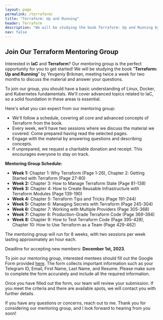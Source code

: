 ```yaml
---
layout: page
permalink: /terraform/
title: "Terraform: Up and Running"
header: Terraform
description: "We will be studying the book Terraform: Up and Running by Yevgeniy Brikman and meeting every week two time for two months to discuss the material and answer any questions you have."
nav: false
---
```


## Join Our Terraform Mentoring Group

Interested in **IaC** and **Terraform**? Our mentoring group is the perfect opportunity for you to get started! We will be studying the book "**Terraform: Up and Running**" by Yevgeniy Brikman, meeting twice a week for two months to discuss the material and answer your questions.

To join our group, you should have a basic understanding of Linux, Docker, and Kubernetes fundamentals. We'll cover advanced topics related to IaC, so a solid foundation in these areas is essential.

Here's what you can expect from our mentoring group:
- We'll follow a schedule, covering all core and advanced concepts of Terraform from the book.
- Every week, we'll have two sessions where we discuss the material we covered. Come prepared having read the selected pages.
- Engage with the material by answering questions and describing concepts.
- If unprepared, we request a charitable donation and receipt. This encourages everyone to stay on track.

**Mentoring Group Schedule:**

- **Week 1:** Chapter 1: Why Terraform (Page 1-26), Chapter 2: Getting Started with Terraform (Page 27-80)
- **Week 2:** Chapter 3: How to Manage Terraform State (Page 81-138)
- **Week 3:** Chapter 4: How to Create Reusable Infrastructure with Terraform Modules (Page 139-190)
- **Week 4:** Chapter 5: Terraform Tips and Tricks (Page 191-244)
- **Week 5:** Chapter 6: Managing Secrets with Terraform (Page 245-304)
- **Week 6:** Chapter 7: Working with Multiple Providers (Page 305-368)
- **Week 7:** Chapter 8: Production-Grade Terraform Code (Page 369-394)
- **Week 8:** Chapter 9: How to Test Terraform Code (Page 395-428), Chapter 10: How to Use Terraform as a Team (Page 429-462)

The mentoring group will run for 8 weeks, with two sessions per week lasting approximately an hour each.

Deadline for accepting new members: **December 1st, 2023**.

To join our mentoring group, interested mentees should fill out the Google Form provided [here](https://forms.gle/CYVQH2p6qwdhq4EFA). The form collects important information such as your Telegram ID, Email, First Name, Last Name, and Resume. Please
make sure to complete the form accurately and include all the required information.

Once you have filled out the form, our team will review your submission. If you meet the criteria and there are available spots, we will contact you with further details.

If you have any questions or concerns, reach out to me. Thank you for considering our mentoring group, and I look forward to hearing from you soon!
